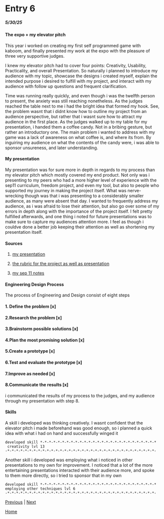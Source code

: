 # Entry 6
##### 5/30/25

#### The expo + my elevator pitch

This year i worked on creating my first self programmed game with kaboom, and finally presented my work at the expo with the pleasure of three very supportive judges. 

I knew my elevator pitch had to cover four points: Creativity, Usability, Practicality, and overall Presentation. So naturally i planned to introduce my audience with my topic, showcase the designs i created myself, explain the intended purpose i desired to fulfill with my project, and interact with my audience with follow up questions and frequent clarification. 

Time was running really quickly, and even though i was the twelfth person to present, the anxiety was still reaching nonetheless. As the judges reached the table next to me i had the bright idea that formed my hook. See, the problem wasnt that i didnt know how to outline my project from an audience perspective, but rather that i wasnt sure how to attract my audience in the first place. As the judges walked up to my table for my presentation, i handed them a coffee candy. Not in a bribing gesture, but rather an introductory one. The main problem i wanted to address with my game was a lack of awareness on what coffee is, and where its from. By inguiring my audience on what the contents of the candy were, i was able to sponsor unsureness, and later understanding. 

#### My presentation 

My presentation was for sure more in depth in regards to my process than my elevator pitch which mostly covered my end product. Not only was i presenting to my peers who had a more higher level of experience with the sep11 curriculum, freedom project, and even my tool, but also to people who supported my journey in making the project itself. What was nerve-wrecking though was that i was presenting to a considerably smaller audience, as many were absent that day. I wanted to frequently address my audience, as i was afraid to lose their attention, but also go over some of my errors in depth along with the importance of the project itself. I felt pretty fulfilled afterwards, and one thing i noted for future presentations was to make sure to capture my audiences attention more. I feel as though i couldve done a better job keeping their attention as well as shortening my presentation itself. 

#### Sources

1. [my presentation](https://docs.google.com/presentation/d/12P5TTgs-m53wtJ7btR9GdDti2WIXnSIPnF9bCaqg5rk/edit?slide=id.g335eccd395a_0_4#slide=id.g335eccd395a_0_4)

2. [the rubric for the project as well as presentation](https://docs.google.com/document/d/1S45vIUa8tWgWsdXXmvdBIMRbhqdPavsPuyhMOA8k_JE/preview?tab=t.0#bookmark=id.s7ka2c6v7hyy)

3. [my sep 11 notes](https://docs.google.com/document/d/1WXf5EGZGQ8F3f8Cq3IkuZqDAoU9JoYIr0g1kIWdTJjM/edit?tab=t.0)

   
#### Engineering Design Process 

The process of Engineering and Design consist of eight steps 

#### 1. Define the problem [x]
   
#### 2.Research the problem [x]

#### 3.Brainstorm possible solutions [x]

#### 4.Plan the most promising solution [x]

#### 5.Create a prototype [x]

#### 6.Test and evaluate the prototype [x] 

#### 7.Improve as needed [x]

#### 8.Communicate the results [x]

   i communicated the results of my process to the judges, and my audience through my presentation with step 8. 

#### Skills

A skill i developed was thinking creatively. I wasnt confident that the elevator pitch i made beforehand was good enough, so i planned a quick idea with what i had on hand and successfully winged it

```
developed skill *-*-*-*-*-*-*-*-*-*-*-*-*-*-*-*-*-*-*-*-*-*-*-*-*-*-*
 creativity lvl 13
-*-*-*-*-*-*-*-*-*-*-*-*-*-*-*-*-*-*-*-*-*-*-*-*-*-*-*-*-*-*-*-*-*-*-
```

Another skill i developed was employing what i noticed in other presentations to my own for improvement. I noticed that a lot of the more entertaining presentations interacted with their audience more, and spoke to them more directly, so i tried to sponsor that in my own

```
developed skill *-*-*-*-*-*-*-*-*-*-*-*-*-*-*-*-*-*-*-*-*-*-*-*-*-*-*
employing other techniques lvl 6
-*-*-*-*-*-*-*-*-*-*-*-*-*-*-*-*-*-*-*-*-*-*-*-*-*-*-*-*-*-*-*-*-*-*-
```




[Previous](entry05.md) | [Next](entry07.md)

[Home](../README.md)
